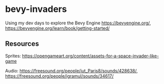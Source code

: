 # bevy-invaders
Using my dev days to explore the Bevy Engine https://bevyengine.org/, https://bevyengine.org/learn/book/getting-started/


## Resources

Sprites: https://opengameart.org/content/assets-for-a-space-invader-like-game

Audio: https://freesound.org/people/iut_Paris8/sounds/428638/, https://freesound.org/people/igramul/sounds/34617/